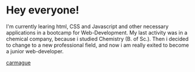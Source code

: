 <!--
**DorisW3/DorisW3** is a ✨ _special_ ✨ repository because its `README.md` (this file) appears on your GitHub profile. 

Here are some ideas to get you started:

- 🔭 I’m currently working on ...
- 🌱 I’m currently learning ...
- 👯 I’m looking to collaborate on ...
- 🤔 I’m looking for help with ...
- 💬 Ask me about ...
- 📫 How to reach me: ...
- 😄 Pronouns: ...
- ⚡ Fun fact: ...
-->

# Hey everyone!

I'm currently learing html, CSS and Javascript and other necessary applications in a bootcamp for Web-Development. My last activity was in a chemical company, because i studied Chemistry (B. of Sc.). Then i decided to change to a new professional field, and now i am really exited to become a junior web-developer.

[carmague](!https://github.com/DorisW3/DorisW3/assets/135646413/18b5cb5d-fcb5-4a37-9ceb-50ac46bf4554)



